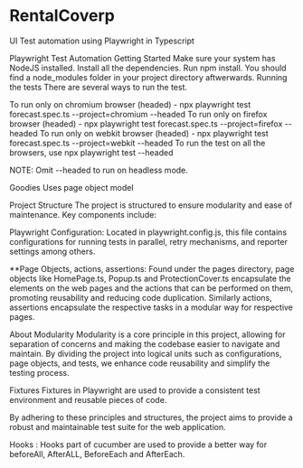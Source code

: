 # RentalCoverp
UI Test automation using Playwright in Typescript


Playwright Test Automation
Getting Started
Make sure your system has NodeJS installed.
Install all the dependencies. Run npm install. You should find a node_modules folder in your project directory aftwerwards.
Running the tests
There are several ways to run the test.

To run only on chromium browser (headed) - npx playwright test forecast.spec.ts --project=chromium --headed
To run only on firefox browser (headed) - npx playwright test forecast.spec.ts --project=firefox --headed
To run only on webkit browser (headed) - npx playwright test forecast.spec.ts --project=webkit --headed
To run the test on all the browsers, use npx playwright test --headed

NOTE: Omit --headed to run on headless mode.

Goodies
Uses page object model

Project Structure
The project is structured to ensure modularity and ease of maintenance. Key components include:

Playwright Configuration: 
Located in playwright.config.js, this file contains configurations for running tests in parallel, retry mechanisms, and reporter settings among others.

**Page Objects, actions, assertions: Found under the pages directory, page objects like HomePage.ts, Popup.ts and ProtectionCover.ts encapsulate the elements on the web pages and the actions that can be performed on them, promoting reusability and reducing code duplication. Similarly actions, assertions encapsulate the respective tasks in a modular way for respective pages.

About Modularity
Modularity is a core principle in this project, allowing for separation of concerns and making the codebase easier to navigate and maintain. By dividing the project into logical units such as configurations, page objects, and tests, we enhance code reusability and simplify the testing process.

Fixtures
Fixtures in Playwright are used to provide a consistent test environment and reusable pieces of code.

By adhering to these principles and structures, the project aims to provide a robust and maintainable test suite for the web application.

Hooks :
Hooks part of cucumber are used to provide a better way for beforeAll, AfterALL, BeforeEach and AfterEach.

